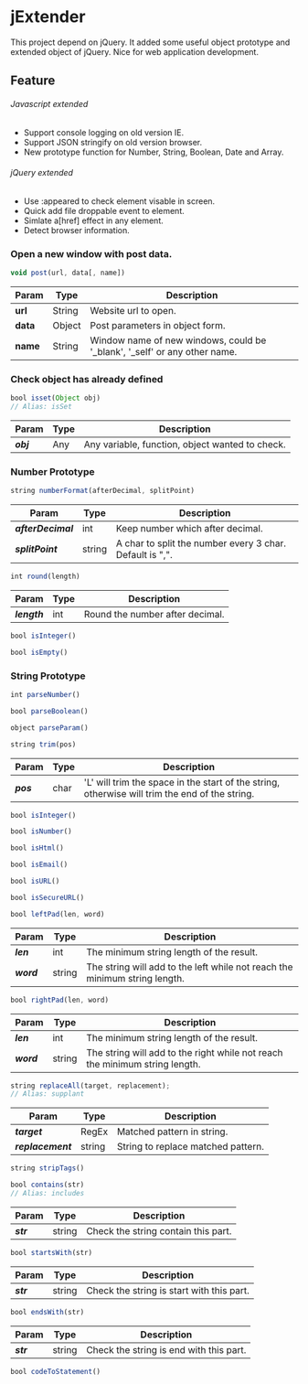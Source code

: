 # jExtender
This project depend on jQuery. It added some useful object prototype and extended object of jQuery. Nice for web application development.

## Feature
###### Javascript extended
- Support console logging on old version IE.
- Support JSON stringify on old version browser.
- New prototype function for Number, String, Boolean, Date and Array.

###### jQuery extended
- Use :appeared to check element visable in screen.
- Quick add file droppable event to element.
- Simlate a[href] effect in any element.
- Detect browser information.

### Open a new window with post data.
```js
void post(url, data[, name])
```
| Param | Type | Description |
| --- | --- | --- |
| **url** | String |Website url to open. |
| **data** | Object | Post parameters in object form. |
| **name** | String | Window name of new windows, could be '_blank', '_self' or any other name. |

### Check object has already defined
```js
bool isset(Object obj)
// Alias: isSet
```
| Param | Type | Description |
| --- | --- | --- |
| ***obj*** | Any | Any variable, function, object wanted to check. |

### Number Prototype
```js
string numberFormat(afterDecimal, splitPoint)
```
| Param | Type | Description |
| --- | --- | --- |
| ***afterDecimal*** | int | Keep number which after decimal. |
| ***splitPoint*** | string | A char to split the number every 3 char. Default is ",". |

```js
int round(length)
```
| Param | Type | Description |
| --- | --- | --- |
| ***length*** | int | Round the number after decimal. |

```js
bool isInteger()
```
```js
bool isEmpty()
```

### String Prototype
```js
int parseNumber()
```
```js
bool parseBoolean()
```
```js
object parseParam()
```
```js
string trim(pos)
```
| Param | Type | Description |
| --- | --- | --- |
| ***pos*** | char | 'L' will trim the space in the start of the string, otherwise will trim the end of the string. |
```js
bool isInteger()
```
```js
bool isNumber()
```
```js
bool isHtml()
```
```js
bool isEmail()
```
```js
bool isURL()
```
```js
bool isSecureURL() 
```
```js
bool leftPad(len, word) 
```
| Param | Type | Description |
| --- | --- | --- |
| ***len*** | int | The minimum string length of the result. |
| ***word*** | string | The string will add to the left while not reach the minimum string length. |
```js
bool rightPad(len, word) 
```
| Param | Type | Description |
| --- | --- | --- |
| ***len*** | int | The minimum string length of the result. |
| ***word*** | string | The string will add to the right while not reach the minimum string length. |
```js
string replaceAll(target, replacement);
// Alias: supplant
```
| Param | Type | Description |
| --- | --- | --- |
| ***target*** | RegEx | Matched pattern in string. |
| ***replacement*** | string | String to replace matched pattern. |
```js
string stripTags()
```
```js
bool contains(str)
// Alias: includes
```
| Param | Type | Description |
| --- | --- | --- |
| ***str*** | string | Check the string contain this part. |
```js
bool startsWith(str)
```
| Param | Type | Description |
| --- | --- | --- |
| ***str*** | string | Check the string is start with this part. |
```js
bool endsWith(str)
```
| Param | Type | Description |
| --- | --- | --- |
| ***str*** | string | Check the string is end with this part. |
```js
bool codeToStatement()
```





























